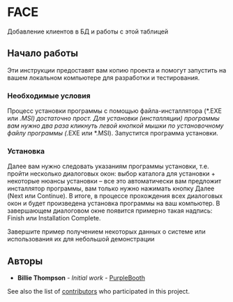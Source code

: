 # FACE

Добавление клиентов в БД и работы с этой таблицей

## Начало работы

Эти инструкции предоставят вам копию проекта и помогут запустить на вашем локальном компьютере для разработки и тестирования.

### Необходимые условия

Процесс установки программы с помощью файла-инсталлятора (*.EXE или *.MSI) достаточно прост. Для установки (инсталляции) программы вам нужно два раза кликнуть левой кнопкой мышки по установочному файлу программы (*.EXE или *.MSI). Запустится программа установки.

### Установка

Далее вам нужно следовать указаниям программы установки, т.е. пройти несколько диалоговых окон: выбор каталога для установки + некоторые нюансы установки – все это автоматически вам предложит инсталлятор программы, вам только нужно нажимать кнопку Далее (Next или Continue). В итоге, в процессе прохождения всех диалоговых окон и будет произведена установка программы на ваш компьютер. В завершающем диалоговом окне появится примерно такая надпись: Finish или Installation Complete.

Завершите пример получением некоторых данных о системе или использования их для небольшой демонстрации

## Авторы

* **Billie Thompson** - *Initial work* - [PurpleBooth](https://github.com/PurpleBooth)

See also the list of [contributors](https://github.com/your/project/contributors) who participated in this project.
